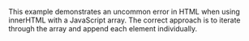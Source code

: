 This example demonstrates an uncommon error in HTML when using innerHTML with a JavaScript array.  The correct approach is to iterate through the array and append each element individually.